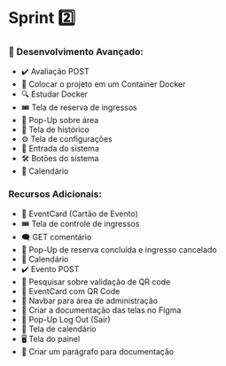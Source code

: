 # Sprint 2️⃣

### 🚀 Desenvolvimento Avançado:

- ✔️ Avaliação POST
- 🐳 Colocar o projeto em um Container Docker
- 🔍 Estudar Docker
- 🎟️ Tela de reserva de ingressos
- 💬 Pop-Up sobre área
- 📅 Tela de histórico
- ⚙️ Tela de configurações
- 🔑 Entrada do sistema
- 🛠️ Botões do sistema
- 📅 Calendário

### Recursos Adicionais:

- 🎫 EventCard (Cartão de Evento)
- 🎟️ Tela de controle de ingressos
- 🗨️ GET comentário
- 📢 Pop-Up de reserva concluída e ingresso cancelado
- 📅 Calendário
- ✔️ Evento POST
- 📲 Pesquisar sobre validação de QR code
- 🎫 EventCard com QR Code
- 🧭 Navbar para área de administração
- 📄 Criar a documentação das telas no Figma
- 🔑 Pop-Up Log Out (Sair)
- 📅 Tela de calendário
- 🖥️ Tela do painel
- 📄 Criar um parágrafo para documentação